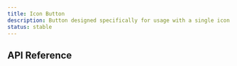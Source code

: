```yaml
---
title: Icon Button
description: Button designed specifically for usage with a single icon.
status: stable
---
```


<Example name="icon-button/Overview.vue" variant="hide" />

## API Reference

<PropsTable name="IconButton" />
